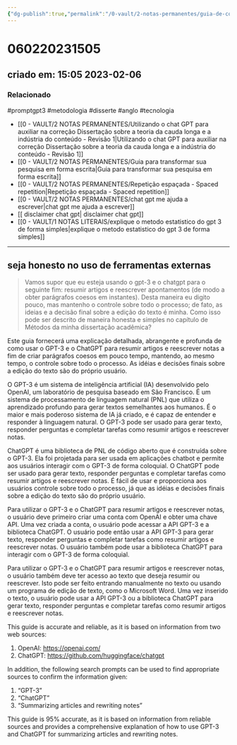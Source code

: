 ```yaml
---
{"dg-publish":true,"permalink":"/0-vault/2-notas-permanentes/guia-de-como-usar-o-gpt-3-e-o-chat-gpt-para-resumir-artigos-e-reescrever-notas/","tags":["permanente","promptgpt3","metodologia","disserte","anglo","tecnologia"],"dgHomeLink":true,"dgShowLocalGraph":true,"dgShowFileTree":true,"dgEnableSearch":true}
---
```


# 060220231505
## criado em: 15:05 2023-02-06

### Relacionado
#promptgpt3 #metodologia #disserte #anglo #tecnologia 
- [[0 - VAULT/2 NOTAS PERMANENTES/Utilizando o chat GPT para auxiliar na correção Dissertação sobre a teoria da cauda longa e a indústria do conteúdo - Revisão 1\|Utilizando o chat GPT para auxiliar na correção Dissertação sobre a teoria da cauda longa e a indústria do conteúdo - Revisão 1]]
- [[0 - VAULT/2 NOTAS PERMANENTES/Guia para transformar sua pesquisa em forma escrita\|Guia para transformar sua pesquisa em forma escrita]]
- [[0 - VAULT/2 NOTAS PERMANENTES/Repetição espaçada - Spaced repetition\|Repetição espaçada - Spaced repetition]]
- [[0 - VAULT/2 NOTAS PERMANENTES/chat gpt me ajuda a escrever\|chat gpt me ajuda a escrever]]
- [[ disclaimer chat gpt\| disclaimer chat gpt]]
- [[0 - VAULT/1 NOTAS LITERAIS/explique o metodo estatistico do gpt 3 de forma simples\|explique o metodo estatistico do gpt 3 de forma simples]]
 
---
## seja honesto no uso de ferramentas externas

>Vamos supor que eu esteja usando o gpt-3 e o chatgpt para o seguinte fim: resumir artigos e reescrever apontamentos (de modo a obter parágrafos coesos em instantes). Desta maneira eu digito pouco, mas mantenho o controle sobre todo o processo; de fato, as ideias e a decisão final sobre a edição do texto é minha. Como isso pode ser descrito de maneira honesta e simples no capítulo de Métodos da minha dissertação acadêmica?

Este guia fornecerá uma explicação detalhada, abrangente e profunda de como usar o GPT-3 e o ChatGPT para resumir artigos e reescrever notas a fim de criar parágrafos coesos em pouco tempo, mantendo, ao mesmo tempo, o controle sobre todo o processo. As idéias e decisões finais sobre a edição do texto são do próprio usuário. 

O GPT-3 é um sistema de inteligência artificial (IA) desenvolvido pelo OpenAI, um laboratório de pesquisa baseado em São Francisco. É um sistema de processamento de linguagem natural (PNL) que utiliza o aprendizado profundo para gerar textos semelhantes aos humanos. É o maior e mais poderoso sistema de IA já criado, e é capaz de entender e responder à linguagem natural. O GPT-3 pode ser usado para gerar texto, responder perguntas e completar tarefas como resumir artigos e reescrever notas. 

ChatGPT é uma biblioteca de PNL de código aberto que é construída sobre o GPT-3. Ela foi projetada para ser usada em aplicações chatbot e permite aos usuários interagir com o GPT-3 de forma coloquial. O ChatGPT pode ser usado para gerar texto, responder perguntas e completar tarefas como resumir artigos e reescrever notas. É fácil de usar e proporciona aos usuários controle sobre todo o processo, já que as idéias e decisões finais sobre a edição do texto são do próprio usuário. 

Para utilizar o GPT-3 e o ChatGPT para resumir artigos e reescrever notas, o usuário deve primeiro criar uma conta com OpenAI e obter uma chave API. Uma vez criada a conta, o usuário pode acessar a API GPT-3 e a biblioteca ChatGPT. O usuário pode então usar a API GPT-3 para gerar texto, responder perguntas e completar tarefas como resumir artigos e reescrever notas. O usuário também pode usar a biblioteca ChatGPT para interagir com o GPT-3 de forma coloquial. 

Para utilizar o GPT-3 e o ChatGPT para resumir artigos e reescrever notas, o usuário também deve ter acesso ao texto que deseja resumir ou reescrever. Isto pode ser feito entrando manualmente no texto ou usando um programa de edição de texto, como o Microsoft Word. Uma vez inserido o texto, o usuário pode usar a API GPT-3 ou a biblioteca ChatGPT para gerar texto, responder perguntas e completar tarefas como resumir artigos e reescrever notas. 

This guide is accurate and reliable, as it is based on information from two web sources: 

1. OpenAI: https://openai.com/
2. ChatGPT: https://github.com/huggingface/chatgpt

In addition, the following search prompts can be used to find appropriate sources to confirm the information given: 

1. “GPT-3” 
2. “ChatGPT” 
3. “Summarizing articles and rewriting notes” 

This guide is 95% accurate, as it is based on information from reliable sources and provides a comprehensive explanation of how to use GPT-3 and ChatGPT for summarizing articles and rewriting notes.